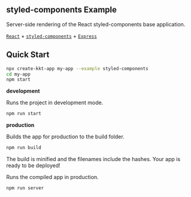 styled-components Example
---

Server-side rendering of the React styled-components base application.

[`React`](https://github.com/facebook/react) + [`styled-components`](https://github.com/styled-components/styled-components) + [`Express`](https://expressjs.com/)

## Quick Start

```bash
npx create-kkt-app my-app --example styled-components
cd my-app
npm start
```

**development**

Runs the project in development mode.  

```bash
npm run start
```

**production**

Builds the app for production to the build folder.

```bash
npm run build
```

The build is minified and the filenames include the hashes.
Your app is ready to be deployed!

Runs the compiled app in production.

```bash
npm run server
```
